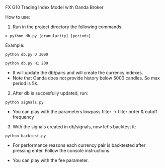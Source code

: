 
FX G10 Trading Index Model with Oanda Broker

How to use:

1. Run in the project directory the following commands:

```console
> python db.py [granularity] [periods]
```

Example:
```console
python db.py D 3000
```
```console
python db.py H1 200 
```

- It will update the db/pairs and will create the currency indexes.
- Note that Oanda does not provide history below 5000 candles. So max period is 5k.

2. After db is succesfully updated, run:
```console
python signals.py 
```

- You can play with the parameters lowpass filter -> filter order & cutoff frequency

3. With the signals created in db/signals, now let's backtest it:
```console
python backtest.py
```

- For performance reasons each currency pair is backtested after pressing enter. Follow the console instructions. 

- You can play with the fee parameter.

